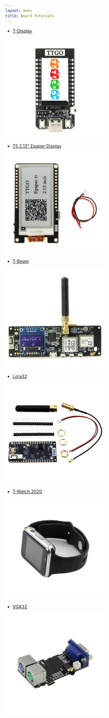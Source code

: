 ```yaml
---
layout: menu 
title: Board Tutorials
---
```


- [T-Display](t-display)

[![T-Display](./public/t-display-phone.jpg)](t-display)

- [T5 2.13" Epaper Display](t5-2.13)

[![T5 2.13"](./public/t5-2.13-phone.jpg)](t5-2.13.html)

- [T-Beam](t-beam)

[![T-Beam](./public/t-beam-phone.jpg)](t-beam.html)

- [Lora32](lora32)

[![Lora32](./public/lora32-phone.jpg)](lora32.html)

- [T-Watch 2020](t-watch-2020)

[![T-Watch 2020](./public/t-watch-2020-phone.png)](t-watch-2020.html)

- [VGA32](vga32)

[![VGA33](./public/vga32-phone.jpg)](vga32.html)
